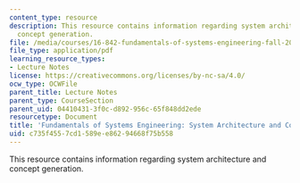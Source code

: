 ```yaml
---
content_type: resource
description: This resource contains information regarding system architecture and
  concept generation.
file: /media/courses/16-842-fundamentals-of-systems-engineering-fall-2015/c735f4557cd1589ee86294668f75b558_MTI16_842F15_Ses4_Con_Syn.pdf
file_type: application/pdf
learning_resource_types:
- Lecture Notes
license: https://creativecommons.org/licenses/by-nc-sa/4.0/
ocw_type: OCWFile
parent_title: Lecture Notes
parent_type: CourseSection
parent_uid: 04410431-3f0c-d892-956c-65f848dd2ede
resourcetype: Document
title: 'Fundamentals of Systems Engineering: System Architecture and Concept Generation'
uid: c735f455-7cd1-589e-e862-94668f75b558
---
```

This resource contains information regarding system architecture and concept generation.